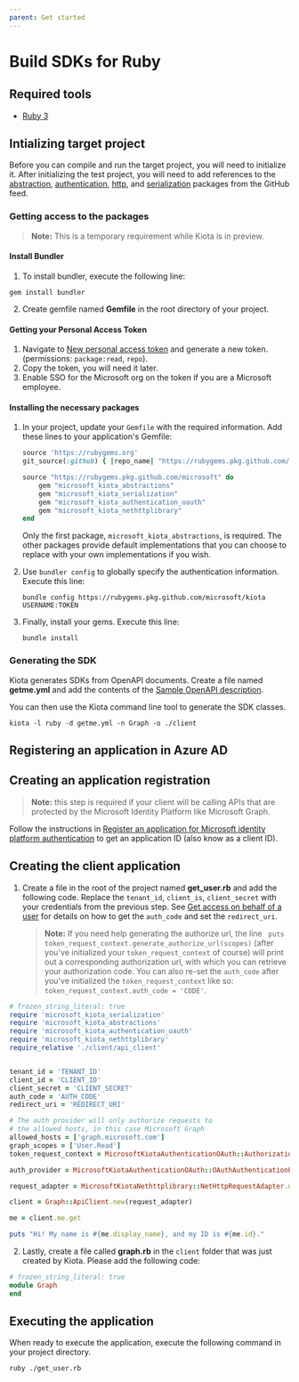 ```yaml
---
parent: Get started
---
```


# Build SDKs for Ruby

## Required tools

- [Ruby 3](https://www.ruby-lang.org/en/downloads/)

## Intializing target project

Before you can compile and run the target project, you will need to initialize it. After initializing the test project, you will need to add references to the [abstraction](https://github.com/microsoft/kiota/tree/main/abstractions/ruby/microsoft_kiota_abstractions), [authentication](https://github.com/microsoft/kiota/tree/main/authentication/ruby/azure), [http](https://github.com/microsoft/kiota/tree/main/http/ruby/nethttp/microsoft_kiota_nethttplibrary), and [serialization](https://github.com/microsoft/kiota/tree/main/serialization/ruby/json/microsoft_kiota_serialization) packages from the GitHub feed.

### Getting access to the packages
> **Note:** This is a temporary requirement while Kiota is in preview.
#### Install Bundler
1. To install bundler, execute the following line:
````shell
gem install bundler
````
2. Create gemfile named **Gemfile** in the root directory of your project.

#### Getting your Personal Access Token
1. Navigate to [New personal access token](https://github.com/settings/tokens/new) and generate a new token. (permissions: `package:read`, `repo`).
2. Copy the token, you will need it later.
3. Enable SSO for the Microsoft org on the token if you are a Microsoft employee.

#### Installing the necessary packages
1. In your project, update your `Gemfile` with the required information. Add these lines to your application's Gemfile:

    ```ruby
    source 'https://rubygems.org'
    git_source(:github) { |repo_name| "https://rubygems.pkg.github.com/microsoft" }

    source "https://rubygems.pkg.github.com/microsoft" do
        gem "microsoft_kiota_abstractions"
        gem "microsoft_kiota_serialization"
        gem "microsoft_kiota_authentication_oauth"
        gem "microsoft_kiota_nethttplibrary"
    end
    ```
    Only the first package, `microsoft_kiota_abstractions`, is required. The other packages provide default implementations that you can choose to     replace with your own implementations if you wish.

2. Use `bundler config` to globally specify the authentication information.
    Execute this line:
    ````shell
    bundle config https://rubygems.pkg.github.com/microsoft/kiota USERNAME:TOKEN     
    ````
3. Finally, install your gems.
    Execute this line: 
    ````shell 
    bundle install 
    ````
### Generating the SDK 
Kiota generates SDKs from OpenAPI documents. Create a file named **getme.yml** and add the contents of the [Sample OpenAPI description](https://github.com/microsoft/kiota/blob/main/docs/get-started/reference-openapi.md).

You can then use the Kiota command line tool to generate the SDK classes.

````shell
kiota -l ruby -d getme.yml -n Graph -o ./client
````

## Registering an application in Azure AD

## Creating an application registration

> **Note:** this step is required if your client will be calling APIs that are protected by the Microsoft Identity Platform like Microsoft Graph.

Follow the instructions in [Register an application for Microsoft identity platform authentication](register-app.md) to get an application ID (also know as a client ID).

## Creating the client application

1. Create a file in the root of the project named **get_user.rb** and add the following code. 
    Replace the `tenant_id`, `client_is`, `client_secret`
    with your credentials from the previous step. See [Get access on behalf of a user](https://docs.microsoft.com/en-us/graph/auth-v2-user?context=graph%2Fapi%2F1.0&view=graph-rest-1.0) for details on
    how to get the `auth_code` and set the `redirect_uri`. 
    > **Note:** If you need help generating the authorize url, the line ` puts token_request_context.generate_authorize_url(scopes)` (after you've initialized your `token_request_context` of course) will print out a corresponding authorization url, with which you can retrieve your authorization code. You can also re-set the `auth_code` after you've initialized the `token_request_context` like so: `token_request_context.auth_code = 'CODE'`.

````ruby
# frozen_string_literal: true
require 'microsoft_kiota_serialization'
require 'microsoft_kiota_abstractions'
require 'microsoft_kiota_authentication_oauth'
require 'microsoft_kiota_nethttplibrary'
require_relative './client/api_client'


tenant_id = 'TENANT_ID'
client_id = 'CLIENT_ID'
client_secret = 'CLIENT_SECRET'
auth_code = 'AUTH_CODE'
redirect_uri = 'REDIRECT_URI'

# The auth provider will only authorize requests to
# the allowed hosts, in this case Microsoft Graph
allowed_hosts = ['graph.microsoft.com']
graph_scopes = ['User.Read']
token_request_context = MicrosoftKiotaAuthenticationOAuth::AuthorizationCodeContext.new(tenant_id, client_id, client_secret, redirect_uri, auth_code)

auth_provider = MicrosoftKiotaAuthenticationOAuth::OAuthAuthenticationProvider.new(token_request_context, allowed_hosts, graph_scopes)

request_adapter = MicrosoftKiotaNethttplibrary::NetHttpRequestAdapter.new(auth_provider, MicrosoftKiotaSerialization::JsonParseNodeFactory.new, MicrosoftKiotaSerialization::JsonSerializationWriterFactory.new)

client = Graph::ApiClient.new(request_adapter)

me = client.me.get

puts "Hi! My name is #{me.display_name}, and my ID is #{me.id}."

````
2. Lastly, create a file called **graph.rb** in the `client` folder that was just created by Kiota.
Please add the following code:
````ruby 
# frozen_string_literal: true
module Graph
end
````
## Executing the application
When ready to execute the application, execute the following command in your project directory.

````shell 
ruby ./get_user.rb
````
